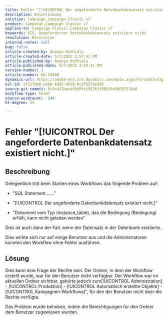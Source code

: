 ```yaml
---
title: Fehler "[!UICONTROL Der angeforderte Datenbankdatensatz existiert nicht.]"
description: Beschreibung
solution: Campaign,Campaign Classic v7
product: Campaign,Campaign Classic v7
applies-to: Campaign Classic,Campaign Classic v7
keywords: KCS, Angeforderter Datenbankdatensatz existiert nicht
resolution: Resolution
internal-notes: null
bug: false
article-created-by: Ananya Kuthiala
article-created-date: 5/7/2022 3:57:43 PM
article-published-by: Ananya Kuthiala
article-published-date: 5/7/2022 3:59:31 PM
version-number: 1
article-number: KA-19400
dynamics-url: https://adobe-ent.crm.dynamics.com/main.aspx?forceUCI=1&pagetype=entityrecord&etn=knowledgearticle&id=caa7bd67-1ece-ec11-a7b5-0022480a8e40
exl-id: af3278b0-ebb8-4dd2-9619-6cdf62fde996
source-git-commit: 0c3e421beca46d9fe1952b1f98538a50697216a0
workflow-type: tm+mt
source-wordcount: '149'
ht-degree: 2%

---
```


# Fehler &quot;[!UICONTROL Der angeforderte Datenbankdatensatz existiert nicht.]&quot;

## Beschreibung


Gelegentlich tritt beim Starten eines Workflows das folgende Problem auf:

- &quot;SQL Statement ......&quot;

- &quot;[!UICONTROL Der angeforderte Datenbankdatensatz existiert nicht.]&quot;

- &quot;Dokument vom Typ (instance_table), das die Bedingung (Bedingung) erfüllt, kann nicht geladen werden&quot;

Dies ist auch dann der Fall, wenn der Datensatz in der Datenbank existierte.

Dies wirkte sich nur auf einige Benutzer aus und die Administratoren konnten den Workflow ohne Fehler ausführen.


## Lösung


Dies kann eine Frage der Rechte sein. Der Ordner, in dem der Workflow erstellt wurde, war für den Benutzer nicht verfügbar. Der Workflow war im aktuellen Ordner sichtbar, gehörte jedoch zum[!UICONTROL Administration] - [!UICONTROL Produktion] - [!UICONTROL Automatisch erstellte Objekte] - [!UICONTROL Kampagnen-Workflows]&quot;, für den der Benutzer nicht über die Rechte verfügte.

Das Problem wurde behoben, indem die Berechtigungen für den Ordner dem Benutzer zugewiesen wurden.
